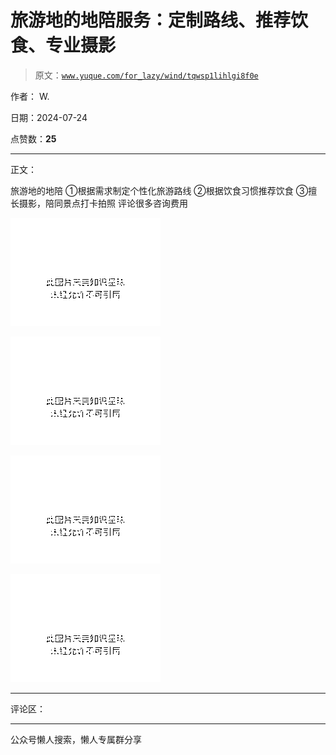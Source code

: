 # 旅游地的地陪服务：定制路线、推荐饮食、专业摄影

> 原文：[`www.yuque.com/for_lazy/wind/tqwsp1lihlgi8f0e`](https://www.yuque.com/for_lazy/wind/tqwsp1lihlgi8f0e)

作者： W.

日期：2024-07-24

点赞数：**25**

* * *

正文：

旅游地的地陪 ①根据需求制定个性化旅游路线 ②根据饮食习惯推荐饮食 ③擅长摄影，陪同景点打卡拍照 评论很多咨询费用

![](img/80ef9a1adc1f8bfdb0a12afe9588f846.png "None")

![](img/2ebf89d84c1530ee1aeda69ac34ae5f2.png "None")

![](img/ce4484f8d22cb398bc2a92dd674d8828.png "None")

![](img/811452f1ee7831fc30f346f934b94859.png "None")

* * *

评论区：

* * *

公众号懒人搜索，懒人专属群分享